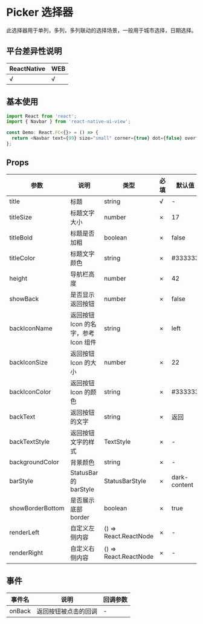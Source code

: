 # Picker 选择器

此选择器用于单列，多列，多列联动的选择场景，一般用于城市选择，日期选择。

## 平台差异性说明

| ReactNative | WEB |
| ----------- | --- |
| √           | √   |

## 基本使用

```typescript
import React from 'react';
import { Navbar } from 'react-native-ui-view';

const Demo: React.FC<{}> = () => {
  return <Navbar text={99} size="small" corner={true} dot={false} overflowCount={99} />;
};
```

## Props

| 参数             | 说明                                 | 类型                  | 必填 | 默认值       |
| ---------------- | ------------------------------------ | --------------------- | ---- | ------------ |
| title            | 标题                                 | string                | √    | -            |
| titleSize        | 标题文字大小                         | number                | ×    | 17           |
| titleBold        | 标题是否加粗                         | boolean               | ×    | false        |
| titleColor       | 标题文字颜色                         | string                | ×    | #333333      |
| height           | 导航栏高度                           | number                | ×    | 42           |
| showBack         | 是否显示返回按钮                     | number                | ×    | false        |
| backIconName     | 返回按钮 Icon 的名字，参考 Icon 组件 | string                | ×    | left         |
| backIconSize     | 返回按钮 Icon 的大小                 | number                | ×    | 22           |
| backIconColor    | 返回按钮 Icon 的颜色                 | string                | ×    | #333333      |
| backText         | 返回按钮的文字                       | string                | ×    | 返回         |
| backTextStyle    | 返回按钮文字的样式                   | TextStyle             | ×    | -            |
| backgroundColor  | 背景颜色                             | string                | ×    | -            |
| barStyle         | StatusBar 的 barStyle                | StatusBarStyle        | ×    | dark-content |
| showBorderBottom | 是否展示底部 border                  | boolean               | ×    | true         |
| renderLeft       | 自定义左侧内容                       | () => React.ReactNode | ×    | -            |
| renderRight      | 自定义右侧内容                       | () => React.ReactNode | ×    | -            |

## 事件

| 事件名 | 说明                 | 回调参数 |
| ------ | -------------------- | -------- |
| onBack | 返回按钮被点击的回调 | -        |
